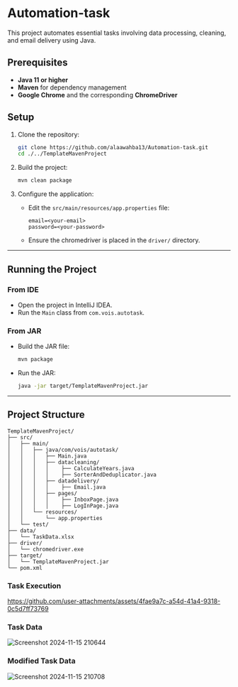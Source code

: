 # Automation-task
This project automates essential tasks involving data processing, cleaning, and email delivery using Java. 

## Prerequisites  
- **Java 11 or higher**  
- **Maven** for dependency management  
- **Google Chrome** and the corresponding **ChromeDriver**  


## Setup  
1. Clone the repository:  
   ```bash  
   git clone https://github.com/alaawahba13/Automation-task.git  
   cd ./../TemplateMavenProject  
   ```  

2. Build the project:  
   ```bash  
   mvn clean package  
   ```  

3. Configure the application:  
   - Edit the `src/main/resources/app.properties` file:  
     ```properties  
     email=<your-email>  
     password=<your-password>  
     ```  
   - Ensure the chromedriver is placed in the `driver/` directory.  

---

## Running the Project  
### From IDE  
- Open the project in IntelliJ IDEA.  
- Run the `Main` class from `com.vois.autotask`.  

### From JAR  
- Build the JAR file:  
   ```bash  
   mvn package  
   ```  
- Run the JAR:  
   ```bash  
   java -jar target/TemplateMavenProject.jar  
   ```  

---

## Project Structure  
```  
TemplateMavenProject/  
├── src/  
│   ├── main/  
│   │   ├── java/com/vois/autotask/  
│   │   │   ├── Main.java  
│   │   │   ├── datacleaning/
│   │   │   │    ├── CalculateYears.java
│   │   │   │    ├── SorterAndDeduplicator.java
│   │   │   ├── datadelivery/
│   │   │   │    ├── Email.java
│   │   │   ├── pages/
│   │   │   │    ├── InboxPage.java
│   │   │   │    ├── LogInPage.java
│   │   └── resources/  
│   │       └── app.properties  
│   └── test/  
├── data/  
│   └── TaskData.xlsx
├── driver/  
│   └── chromedriver.exe 
├── target/  
│   └── TemplateMavenProject.jar  
└── pom.xml  
```  

### Task Execution 
https://github.com/user-attachments/assets/4fae9a7c-a54d-41a4-9318-0c5d7ff73769

### Task Data
![Screenshot 2024-11-15 210644](https://github.com/user-attachments/assets/83ce5694-9eb9-44a0-a76c-64cdacd283c2)

### Modified Task Data
![Screenshot 2024-11-15 210708](https://github.com/user-attachments/assets/e9881acd-53d6-4159-a9b1-aa8de00544a5)



